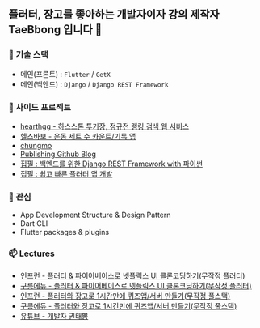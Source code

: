 ## 플러터, 장고를 좋아하는 개발자이자 강의 제작자 TaeBbong 입니다 👋

### 🔭 기술 스택
- 메인(프론트) : `Flutter` / `GetX`
- 메인(백엔드) : `Django` / `Django REST Framework`


### 👯 사이드 프로젝트
- [hearthgg - 하스스톤 투기장, 정규전 랭킹 검색 웹 서비스](https://github.com/TaeBbong/hearthgg)
- [헬스바보 - 운동 세트 수 카운트/기록 앱](https://github.com/TaeBbong/babo-health)
- [chungmo](https://github.com/TaeBbong/chung-mo)
- [Publishing Github Blog](https://taebbong.github.io)
- [집필 : 백엔드를 위한 Django REST Framework with 파이썬](http://www.yes24.com/Product/Goods/109337398)
- [집필 : 쉽고 빠른 플러터 앱 개발](http://www.yes24.com/Product/Goods/109020524)


### 🌱 관심
- App Development Structure & Design Pattern
- Dart CLI
- Flutter packages & plugins


### 📫 Lectures
- [인프런 - 플러터 & 파이어베이스로 넷플릭스 UI 클론코딩하기(무작정 플러터)](https://www.inflearn.com/course/flutter-netflix-clone-app)
- [구름에듀 - 플러터 & 파이어베이스로 넷플릭스 UI 클론코딩하기(무작정 플러터)](https://edu.goorm.io/lecture/19172/%EB%AC%B4%EC%9E%91%EC%A0%95-%ED%94%8C%EB%9F%AC%ED%84%B0-flutter-firebase-%EB%84%B7%ED%94%8C%EB%A6%AD%EC%8A%A4ui-%ED%81%B4%EB%A1%A0-%EC%BD%94%EB%94%A9)
- [인프런 - 플러터와 장고로 1시간만에 퀴즈앱/서버 만들기(무작정 풀스택)](https://www.inflearn.com/course/%ED%94%8C%EB%9F%AC%ED%84%B0-%EC%9E%A5%EA%B3%A0-%ED%80%B4%EC%A6%88%EC%95%B1-%EC%84%9C%EB%B2%84-%ED%92%80%EC%8A%A4%ED%83%9D)
- [구름에듀 - 플러터와 장고로 1시간만에 퀴즈앱/서버 만들기(무작정 풀스택)](https://edu.goorm.io/lecture/20021/%EB%AC%B4%EC%9E%91%EC%A0%95-%ED%92%80%EC%8A%A4%ED%83%9D-%ED%94%8C%EB%9F%AC%ED%84%B0%EC%99%80-%EC%9E%A5%EA%B3%A0%EB%A1%9C-1%EC%8B%9C%EA%B0%84-%EB%A7%8C%EC%97%90-%ED%80%B4%EC%A6%88%EC%95%B1-%EC%84%9C%EB%B2%84-%EB%A7%8C%EB%93%A4%EA%B8%B0)
- [유튜브 - 개발자 권태뽕](https://www.youtube.com/channel/UCKmMoTLPAesXAav0tAUOjUg)
